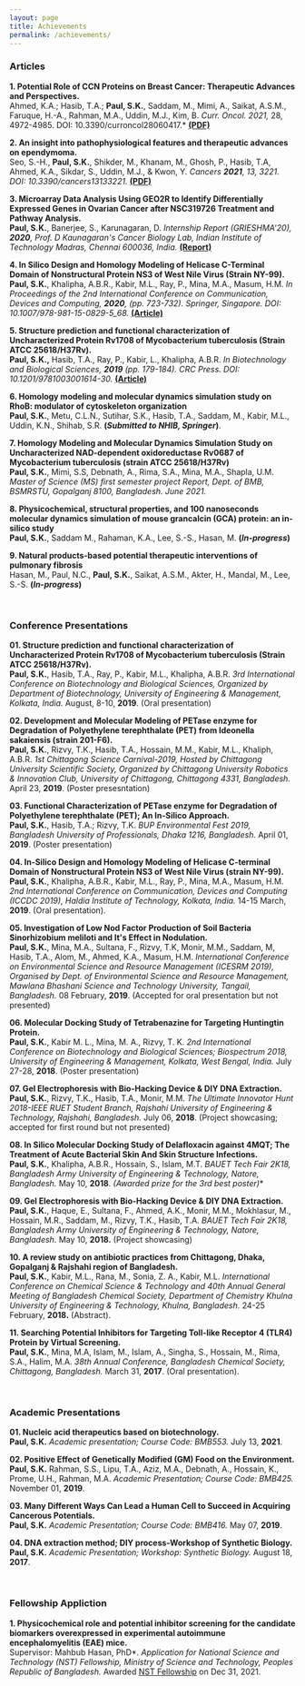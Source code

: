 ```yaml
---
layout: page
title: Achievements
permalink: /achievements/
---
```

### Articles

**1. Potential Role of CCN Proteins on Breast Cancer: Therapeutic Advances and Perspectives.** <br>
Ahmed, K.A.; Hasib, T.A.; 
**Paul, S.K.**, Saddam, M., Mimi, A., Saikat, A.S.M., Faruque, H.-A., Rahman, M.A., Uddin, M.J., Kim, B. *Curr. Oncol. *2021*,* 28, 4972-4985. DOI: 10.3390/curroncol28060417.*
[**(PDF)**](https://www.mdpi.com/1718-7729/28/6/417/pdf)<br>

**2. An insight into pathophysiological features and therapeutic advances on ependymoma.** <br>
Seo, S.-H., **Paul, S.K.**, Shikder, M., Khanam, M., Ghosh, P., Hasib, T.A, Ahmed, K.A., Sikdar, S., Uddin, M.J., & Kwon, Y. 
*Cancers **2021**, 13, 3221. DOI: 10.3390/cancers13133221.*
[**(PDF)**](https://www.mdpi.com/2072-6694/13/13/3221/pdf)<br>

**3. Microarray Data Analysis Using GEO2R to Identify Differentially Expressed Genes in Ovarian Cancer after NSC319726 Treatment and Pathway Analysis.** <br>
**Paul, S.K.**, Banerjee, S., Karunagaran, D.
*Internship Report (GRIESHMA'20), **2020**, Prof. D Kaunagaran's Cancer Biology Lab, Indian Institute of Technology Madras, Chennai 600036, India.*
[**(Report)**](https://www.researchgate.net/publication/349832074_Microarray_Data_Analysis_Using_GEO2R_to_Identify_Differentially_Expressed_Genes_in_Ovarian_Cancer_after_NSC319726_Treatment_and_Pathway_Analysis)
<!--[PDF](/achievementfiles/publishedarticles/Microarray Data Analysis Using GEO2R to Identify Differentially Expressed Genes in Ovarian Cancer after NSC319726 Treatment and Pathway Analysis.pdf)-->

**4. In Silico Design and Homology Modeling of Helicase C-Terminal Domain of Nonstructural Protein NS3 of West Nile Virus (Strain NY-99).** <br>
**Paul, S.K.**, Khalipha, A.B.R., Kabir, M.L., Ray, P., Mina, M.A., Masum, H.M.
*In Proceedings of the 2nd International Conference on Communication, Devices and Computing, **2020**, (pp. 723-732). Springer, Singapore. DOI: 10.1007/978-981-15-0829-5_68.*
[**(Article)**](https://link.springer.com/chapter/10.1007/978-981-15-0829-5_68)

**5. Structure prediction and functional characterization of Uncharacterized Protein Rv1708 of Mycobacterium tuberculosis (Strain ATCC 25618/H37Rv).** <br>
**Paul, S.K.,** Hasib, T.A., Ray, P., Kabir, L., Khalipha, A.B.R.
*In Biotechnology and Biological Sciences, **2019** (pp. 179-184). CRC Press. DOI: 10.1201/9781003001614-30.* 
[**(Article)**](https://www.taylorfrancis.com/chapters/edit/10.1201/9781003001614-30/structure-prediction-functional-characterization-uncharacterized-protein-rv1708-mycobacterium-tuberculosis-strain-atcc-25618-h37rv-shamrat-kumar-paul-tasnin-al-hasib-pranta-ray-lutful-kabir-abul-bashar-ripon-khalipha)<br>

**6. Homology modeling and molecular dynamics simulation study on RhoB: modulator of cytoskeleton organization** <br>
**Paul, S.K.**, Metu, C.L.N., Sutihar, S.K., Hasib, T.A., Saddam, M., Kabir, M.L., Uddin, K.N., Shihab, S.R.
**(*Submitted to NHIB, Springer*)**.
<!-- [Last updated; Jul 05, 2021; v18.5](/achievementfiles/inprogress/mapk-Jul5-V18.5.pdf) -->

**7. Homology Modeling and Molecular Dynamics Simulation Study on Uncharacterized NAD-dependent oxidoreductase Rv0687 of Mycobacterium tuberculosis (strain ATCC 25618/H37Rv)**<br>
**Paul, S.K.**, Mimi, S.S, Debnath, A., Rima, S.A., Mina, M.A., Shapla, U.M.
*Master of Science (MS) first semester project Report, Dept. of BMB, BSMRSTU, Gopalganj 8100, Bangladesh. June 2021.*
<!-- [Last updated; Feb 04, 2021; v1.0](/achievementfiles/inprogress/P9WGS7-feb4-V1.pdf)-->

**8. Physicochemical, structural properties, and 100 nanoseconds molecular dynamics simulation of mouse grancalcin (GCA) protein: an in-silico study** <br>
**Paul, S.K.**, Saddam M., Rahaman, K.A., Lee, S.-S., Hasan, M. 
**(*In-progress*)**
<!-- [Last updated; June 25, 2021; v3.0](/achievementfiles/inprogress/structural studies on-Q8VC88_1k94-june25--v3.pdf) -->

**9. Natural products-based potential therapeutic interventions of pulmonary fibrosis** <br>
Hasan, M., Paul, N.C., **Paul, S.K.**, Saikat, A.S.M., Akter, H., Mandal, M., Lee, S.-S.
**(*In-progress*)**<br>
<!--[Last updated; Jun 07, 2021; v9.0](/achievementfiles/inprogress/ipf-draft-reference-mendeley-june7--v9.pdf) -->


<!--**In Silico Molecular Docking and Density Functional Studies on Fenofibrate and its Derivatives Against 5AZT in the Treatment of Cardiovascular Disease**
Abul Bashar Ripon Khalipha*, Shamrat Kumar Paul, Mohammad Solaiman Hossain, Pranta Ray, Md Lutful Kabir
International Journal of Evergreen Scientific Research Research Paper Vol.01, Issue 01, pp.1-14 (2020)<br>
[PDF](/achievementfiles/publishedarticles/MSFenofibrater.pdf) -->

<!--**CCN family proteins in tumorigenesis and cancer**
Pranta Ray, Pushpendu Malakar, Shamrat Kumar Paul, Mohammad Torequl Islam*<br>
K-publishers, 2020<br>
<!-- [PDF](/achievementfiles/publishedarticles/7001-DONE.pdf) -->

<!--**In Silico Molecular Docking Study of Delafloxacin against 4MQT for the Treatment of Acute Bacterial Skin and Skin Structure Infections**
Shamrat Kumar Paul, Pranta Ray, Mohammad Solaiman Hossain, Abul Bashar Ripon Khalipha, Mohammad Torequl Islam
Int. J. Biopro. Biotechnol. Advance 5 (1), 144-150 2019<br>
[PDF](/achievementfiles/publishedarticles/Delafloxacin-2019.pdf) -->

<br>

### Conference Presentations

**01. Structure prediction and functional characterization of Uncharacterized Protein Rv1708 of Mycobacterium tuberculosis (Strain ATCC 25618/H37Rv).** <br>
**Paul, S.K.**, Hasib, T.A., Ray, P., Kabir, M.L., Khalipha, A.B.R.
*3rd International Conference on Biotechnology and Biological Sciences, 
Organized by Department of Biotechnology, University of Engineering & Management, 
Kolkata, India.*
August, 8-10, **2019**.
(Oral presentation)

**02. Development and Molecular Modeling of PETase enzyme for Degradation of Polyethylene terephthalate (PET) from Ideonella sakaiensis (strain 201-F6).** <br>
**Paul, S.K.**, Rizvy, T.K., Hasib, T.A., Hossain, M.M., Kabir, M.L., Khaliph, A.B.R.
*1st Chittagong Science Carnival-2019, Hosted by Chittagong University Scientific Society,
Organized by Chittagong University Robotics & Innovation Club, 
University of Chittagong, Chittagong 4331, Bangladesh.*
April 23, **2019**.
(Poster presesntation)

**03. Functional Characterization of PETase enzyme for Degradation of Polyethylene terephthalate (PET); An In-Silico Approach.** <br>
**Paul, S.K.**, Hasib, T.A.; Rizvy, T.K.
*BUP Environmental Fest 2019, 
Bangladesh University of Professionals, 
Dhaka 1216, Bangladesh.*
April 01, **2019**. 
(Poster presentation)

**04. In-Silico Design and Homology Modeling of Helicase C-terminal Domain of Nonstructural Protein NS3 of West Nile Virus (strain NY-99).** <br>
**Paul, S.K.**, Khalipha, A.B.R., Kabir, M.L., Ray, P., Mina, M.A., Masum, H.M.
*2nd International Conference on Communication, Devices and Computing (ICCDC 2019), 
Haldia Institute of Technology, 
Kolkata, India.*
14-15 March, **2019**.
(Oral presentation).

**05. Investigation of Low Nod Factor Production of Soil Bacteria Sinorhizobium meliloti and It's Effect in Nodulation.** <br>
**Paul, S.K.**, Mina, M.A., Sultana, F., Rizvy, T.K, Monir, M.M., Saddam, M, Hasib, T.A., Alom, M., Ahmed, K.A., Masum, H.M.
*International Conference on Environmental Science and Resource Management (ICESRM 2019),
Organised by Dept. of Environmental Science and Resource Management, 
Mawlana Bhashani Science and Technology University, 
Tangail, Bangladesh.*
08 February, **2019**.
(Accepted for oral presentation but not presented)

**06. Molecular Docking Study of Tetrabenazine for Targeting Huntingtin Protein.** <br>
**Paul, S.K.**, Kabir M. L., Mina, M. A., Rizvy, T. K.
*2nd International Conference on Biotechnology and Biological Sciences; Biospectrum 2018,
University of Engineering & Management, Kolkata, 
West Bengal, India.*
July 27-28, **2018**.
(Poster presentation)

**07. Gel Electrophoresis with Bio-Hacking Device & DIY DNA Extraction.** <br>
**Paul, S.K.**, Rizvy, T.K., Hasib, T.A., Monir, M.M.
*The Ultimate Innovator Hunt 2018-IEEE RUET Student Branch, 
Rajshahi University of Engineering & Technology, 
Rajshahi, Bangladesh.*
July 06, **2018**.
(Project showcasing; accepted for first round but not presented)


**08. In Silico Molecular Docking  Study of Delafloxacin against 4MQT; The Treatment of  Acute Bacterial Skin And Skin Structure Infections.** <br>
**Paul, S.K.**, Khalipha, A.B.R., Hossain, S., Islam, M.T.
*BAUET Tech Fair 2K18, 
Bangladesh Army University of Engineering & Technology, 
Natore, Bangladesh.*
May 10, **2018**.
**(Awarded prize for the 3rd best poster*)**

**09. Gel Electrophoresis with Bio-Hacking Device & DIY DNA Extraction.** <br>
**Paul, S.K.**, Haque, E., Sultana, F.,  Ahmed, A.K., Monir, M.M., Mokhlasur, M., Hossain, M.R., Saddam, M., Rizvy, T.K., Hasib, T.A.
*BAUET Tech Fair 2K18, 
Bangladesh Army University of Engineering & Technology, 
Natore, Bangladesh.*
May 10, **2018.**
(Project showcasing)

**10. A review study on antibiotic practices from Chittagong, Dhaka, Gopalganj & Rajshahi region of Bangladesh.** <br>
**Paul, S.K.**, Kabir, M.L., Rana, M., Sonia, Z. A., Kabir, M.L.
*International Conference on Chemical Science & Technology and 
40th Annual General Meeting of Bangladesh Chemical Society,
Department of Chemistry Khulna University of Engineering & Technology, 
Khulna, Bangladesh.*
24-25 February, **2018.** 
(Abstract).


**11. Searching Potential Inhibitors for Targeting Toll-like Receptor 4 (TLR4) Protein by Virtual Screening.**<br>
**Paul, S.K.**, Mina, M.A, Islam, M., Islam, A., Singha, S., Hossain, M., Rima, S.A., Halim, M.A.
*38th Annual Conference, Bangladesh Chemical Society, 
Chittagong, Bangladesh.*
March 31, **2017**.
(Oral presentation).


<br>

### Academic Presentations

**01. Nucleic acid therapeutics based on biotechnology.** <br>
**Paul, S.K.** 
*Academic presentation; Course Code: BMB553.* 
July 13, **2021**.


**02. Positive Effect of Genetically Modified (GM) Food on the Environment.** <br>
**Paul, S.K.** Rahman, S.S., Lipu, T.A., Aziz, M.A., Debnath, A., Hossain, K., Prome, U.H., Rahman, M.A.
*Academic Presentation; Course Code: BMB425.*
November 01, **2019**.


**03. Many Different Ways Can Lead a Human Cell to Succeed in Acquiring Cancerous Potentials.** <br>
**Paul, S.K.**
*Academic Presentation; Course Code: BMB416.*
May 07, **2019**.


**04. DNA extraction method; DIY process-Workshop of Synthetic Biology.** <br>
**Paul, S.K.**
*Academic Presentation; Workshop: Synthetic Biology.*
August 18, **2017**.


<br>

### Fellowship Appliction

**1. Physicochemical role and potential inhibitor screening for the candidate biomarkers overexpressed in experimental autoimmune encephalomyelitis (EAE) mice.** <br>
Supervisor: Mahbub Hasan, PhD*.
*Application for National Science and Technology (NST) Fellowship, 
Ministry of Science and Technology, Peoples Republic of Bangladesh.*
Awarded [NST Fellowship](https://most.portal.gov.bd/sites/default/files/files/most.portal.gov.bd/npfblock//%E0%A6%AC%E0%A6%BF%E0%A6%9C%E0%A7%8D%E0%A6%9E%E0%A6%BE%E0%A6%A8%20%E0%A6%93%20%20%E0%A6%9A%E0%A6%BF%E0%A6%95%E0%A6%BF%E0%A7%8E%E0%A6%B8%E0%A6%BE%20%E0%A6%AC%E0%A6%BF%E0%A6%9C%E0%A7%8D%E0%A6%9E%E0%A6%BE%E0%A6%A8%20%E0%A6%97%E0%A7%8D%E0%A6%B0%E0%A7%81%E0%A6%AA.pdf) on Dec 31, 2021.
